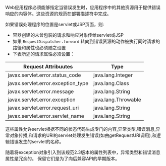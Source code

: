 Web应用程序必须能够指定当错误发生时，应用程序中的其他资源用于提供错误响应的内容体。这些资源的规范在部署描述符中完成。

如果错误处理程序的位置是servlet或JSP页面，则:

* 容器创建的未曾包装的请求和响应对象传给servlet或JSP  
* 如果 `RequestDispatcher.forward` 转向到错误资源的动作被执行同时请求的路径和属性也必须随之设置  
* 下表所述的请求属性必须设置：

|Request Attribuutes|Type|
|---|--|
|javax.servlet.error.status_code|java.lang.Integer|
|javax.servlet.error.exception_type|java.lang.Class|
|javax.servlet.error.message|java.lang.String|
|javax.servlet.error.exception|java.lang.Throwable|
|javax.servlet.error.request_uri|java.lang.String|
|javax.servlet.error.servlet_name|java.lang.String|

这些属性允许servlet根据不同的状态代码生成专门的内容,异常类型,错误消息,异常对象传播,和请求的URI的servlet处理发生错误(如由getRequestURI调用),和逻辑错误发生的servlet的名称。

随着将exception对象引入到该规范2.3版本的属性列表中，异常类型和错误消息属性是冗余的。
保留它们是为了向后兼容API的早期版本。